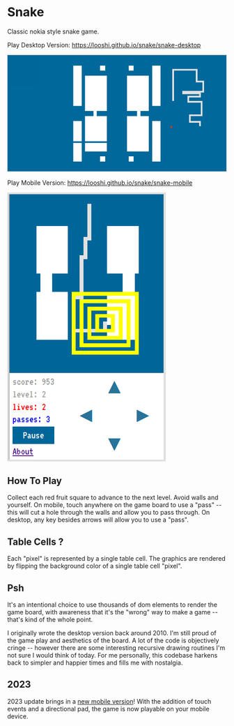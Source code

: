 # Snake

Classic nokia style snake game.

Play Desktop Version: https://looshi.github.io/snake/snake-desktop

![Alt snake game desktop](https://github.com/looshi/Snake-Table-Cells/blob/master/snake-desktop/snake-desktop.png?raw=true)

Play Mobile Version: https://looshi.github.io/snake/snake-mobile

![Alt snake game](https://github.com/looshi/Snake-Table-Cells/blob/master/snake-mobile/snake-mobile.png?raw=true)


## How To Play
Collect each red fruit square to advance to the next level.  Avoid walls and yourself.  On mobile, touch anywhere on the game board to use a "pass" -- this will cut a hole through the walls and allow you to pass through.  On desktop, any key besides arrows will allow you to use a "pass".

## Table Cells ?
Each "pixel" is represented by a single table cell.  The graphics are rendered by flipping the background color of a single table cell "pixel".

## Psh
 It's an intentional choice to use thousands of dom elements to render the game board, with awareness that it's the "wrong" way to make a game -- that's kind of the whole point.

 I originally wrote the desktop version back around 2010.  I'm still proud of the game play and aesthetics of the board.  A lot of the code is objectively cringe -- however there are some interesting recursive drawing routines I'm not sure I would think of today.  For me personally, this codebase harkens back to simpler and happier times and fills me with nostalgia.

 ## 2023
 2023 update brings in a [new mobile version](https://looshi.github.io/snake/snake-mobile)!   With the addition of touch events and a directional pad, the game is now playable on your mobile device.
